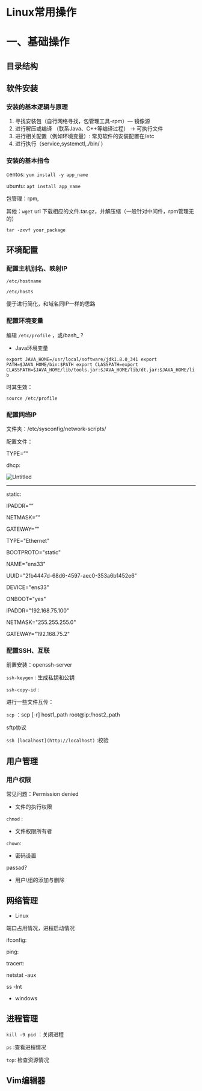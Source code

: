 # Linux常用操作

# 一、基础操作

## 目录结构

## 软件安装

### 安装的基本逻辑与原理

1. 寻找安装包（自行网络寻找，包管理工具-rpm）— 镜像源
2. 进行解压或编译 （联系Java、C++等编译过程） → 可执行文件
3. 进行相关配置（例如环境变量）: 常见软件的安装配置在/etc
4. 进行执行（service,systemctl,./bin/ )

### 安装的基本指令

centos: `yum install -y app_name`

ubuntu: `apt install app_name`

包管理：rpm,

其他：`wget` url 下载相应的文件.tar.gz，并解压缩（一般针对中间件，rpm管理无的）

`tar -zxvf your_package`

## 环境配置

### 配置主机别名、映射IP

`/etc/hostname`

`/etc/hosts`

便于进行简化，和域名同IP一样的思路

### 配置环境变量

编辑 `/etc/profile`  ，或/bash_ ?

- Java环境变量

`export JAVA_HOME=/usr/local/software/jdk1.8.0_341
export PATH=$JAVA_HOME/bin:$PATH
export CLASSPATH=export CLASSPATH=$JAVA_HOME/lib/tools.jar:$JAVA_HOME/lib/dt.jar:$JAVA_HOME/lib`

时其生效：

`source /etc/profile`

### 配置网络IP

文件夹：/etc/sysconfig/network-scripts/

配置文件：

TYPE=””

dhcp:

![Untitled](https://s3-us-west-2.amazonaws.com/secure.notion-static.com/f98e3057-253a-4662-9670-f4df9552dec9/Untitled.png)

---

static:

IPADDR=””

NETMASK=””

GATEWAY=””

TYPE="Ethernet"

BOOTPROTO="static"

NAME="ens33"

UUID="2fb4447d-68d6-4597-aec0-353a6b1452e6"

DEVICE="ens33"

ONBOOT="yes"

IPADDR="192.168.75.100"

NETMASK="255.255.255.0"

GATEWAY="192.168.75.2"

### 配置SSH、互联

前置安装：openssh-server

`ssh-keygen` : 生成私钥和公钥

`ssh-copy-id` :

进行一些文件互传：

`scp` ：scp [-r] host1_path root@ip:/host2_path

sftp协议

`ssh [localhost](http://localhost)` :校验

## 用户管理

### 用户权限

常见问题：Permission denied

- 文件的执行权限

`chmod` :

- 文件权限所有者

`chown`:

- 密码设置

passad?

- 用户\组的添加与删除

## 网络管理

- Linux

端口占用情况，进程启动情况

ifconfig:

ping:

tracert:

netstat -aux

ss -lnt

- windows

## 进程管理

`kill -9 pid` ：关闭进程

`ps` :查看进程情况

`top`: 检查资源情况

## Vim编辑器
